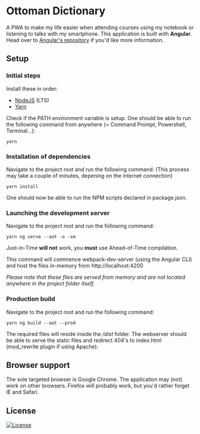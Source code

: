# Ottoman Dictionary

A PWA to make my life easier when attending courses using my notebook or listening to talks with my smartphone. This application is built with **Angular**. Head over to [Angular's repository](https://github.com/angular/angular) if you'd like more information.

## Setup

### Initial steps

Install these in order:

* [NodeJS](https://nodejs.org/en/) (LTS)
* [Yarn](https://yarnpkg.com/lang/en/)

Check if the PATH environment variable is setup. One should be able to run the following command from anywhere (= Command Prompt, Powershell, Terminal...):

```shell
yarn
```

### Installation of dependencies

Navigate to the project root and run the following command:
(This process may take a couple of minutes, depening on the internet connection)

```shell
yarn install
```

One should now be able to run the NPM scripts declared in package.json.

### Launching the development server

Navigate to the project root and run the following command:

```shell
yarn ng serve --aot -o -sm
```

Just-in-Time **will not** work, you **must** use Ahead-of-Time compilation.

This command will commence webpack-dev-server (using the Angular CLI) and host the files in-memory from http://localhost:4200

_Please note that these files are served from memory and are not located anywhere in the project folder itself._

### Production build

Navigate to the project root and run the following command:

```shell
yarn ng build --aot --prod
```

The required files will reside inside the _/dist_ folder. The webserver should be able to serve the static files and redirect 404's to index.html (mod_rewrite plugin if using Apache).

## Browser support

The sole targeted browser is Google Chrome. The application may (not) work on other browsers. Firefox will probably work, but you'd rather forget IE and Safari.

## License

[![License](https://img.shields.io/github/license/mashape/apistatus.svg)](https://raw.githubusercontent.com/abdullahsari/personal-dictionary/master/LICENSE)
